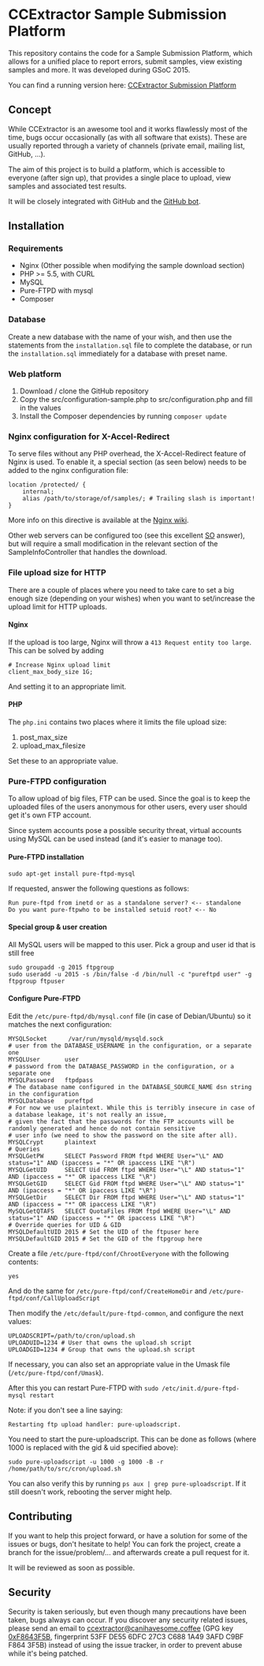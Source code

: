 # CCExtractor Sample Submission Platform

This repository contains the code for a Sample Submission Platform, which allows for a unified place to report errors, 
submit samples, view existing samples and more. It was developed during GSoC 2015.

You can find a running version here: [CCExtractor Submission Platform](http://ccextractor.canihavesome.coffee)

## Concept

While CCExtractor is an awesome tool and it works flawlessly most of the time, bugs occur occasionally (as with all 
software that exists). These are usually reported through a variety of channels (private email, mailing list, GitHub, 
...).

The aim of this project is to build a platform, which is accessible to everyone (after sign up), that provides a single 
place to upload, view samples and associated test results.

It will be closely integrated with GitHub and the [GitHub bot](https://github.com/canihavesomecoffee/ccx_gitbot).

## Installation

### Requirements

* Nginx (Other possible when modifying the sample download section)
* PHP >= 5.5, with CURL
* MySQL
* Pure-FTPD with mysql
* Composer

### Database

Create a new database with the name of your wish, and then use the statements from the `installation.sql` file to 
complete the database, or run the `installation.sql` immediately for a database with preset name.

### Web platform

1. Download / clone the GitHub repository
2. Copy the src/configuration-sample.php to src/configuration.php and fill in the values
3. Install the Composer dependencies by running `composer update`

### Nginx configuration for X-Accel-Redirect

To serve files without any PHP overhead, the X-Accel-Redirect feature of Nginx is used. To enable it, a special section 
(as seen below) needs to be added to the nginx configuration file:

```
location /protected/ {
    internal;
    alias /path/to/storage/of/samples/; # Trailing slash is important!
}
```

More info on this directive is available at the [Nginx wiki](http://wiki.nginx.org/NginxXSendfile).

Other web servers can be configured too (see this excellent [SO](http://stackoverflow.com/a/3731639) answer), but will 
require a small modification in the relevant section of the SampleInfoController that handles the download.

### File upload size for HTTP

There are a couple of places where you need to take care to set a big enough size (depending on your wishes) when you 
want to set/increase the upload limit for HTTP uploads.

#### Nginx

If the upload is too large, Nginx will throw a `413 Request entity too large`. This can be solved by adding

```
# Increase Nginx upload limit
client_max_body_size 1G;
```

And setting it to an appropriate limit.

#### PHP

The `php.ini` contains two places where it limits the file upload size:

1. post_max_size
2. upload_max_filesize

Set these to an appropriate value.

### Pure-FTPD configuration

To allow upload of big files, FTP can be used. Since the goal is to keep the uploaded files of the users anonymous for 
other users, every user should get it's own FTP account.

Since system accounts pose a possible security threat, virtual accounts using MySQL can be used instead (and it's easier
 to manage too).

#### Pure-FTPD installation

`sudo apt-get install pure-ftpd-mysql`

If requested, answer the following questions as follows:

```
Run pure-ftpd from inetd or as a standalone server? <-- standalone
Do you want pure-ftpwho to be installed setuid root? <-- No
```

#### Special group & user creation

All MySQL users will be mapped to this user. Pick a group and user id that is still free

```
sudo groupadd -g 2015 ftpgroup
sudo useradd -u 2015 -s /bin/false -d /bin/null -c "pureftpd user" -g ftpgroup ftpuser
```

#### Configure Pure-FTPD

Edit the `/etc/pure-ftpd/db/mysql.conf` file (in case of Debian/Ubuntu) so it matches the next configuration:

```
MYSQLSocket      /var/run/mysqld/mysqld.sock
# user from the DATABASE_USERNAME in the configuration, or a separate one
MYSQLUser       user 
# password from the DATABASE_PASSWORD in the configuration, or a separate one
MYSQLPassword   ftpdpass
# The database name configured in the DATABASE_SOURCE_NAME dsn string in the configuration
MYSQLDatabase   pureftpd
# For now we use plaintext. While this is terribly insecure in case of a database leakage, it's not really an issue, 
# given the fact that the passwords for the FTP accounts will be randomly generated and hence do not contain sensitive 
# user info (we need to show the password on the site after all).
MYSQLCrypt      plaintext
# Queries
MYSQLGetPW      SELECT Password FROM ftpd WHERE User="\L" AND status="1" AND (ipaccess = "*" OR ipaccess LIKE "\R")
MYSQLGetUID     SELECT Uid FROM ftpd WHERE User="\L" AND status="1" AND (ipaccess = "*" OR ipaccess LIKE "\R")
MYSQLGetGID     SELECT Gid FROM ftpd WHERE User="\L" AND status="1" AND (ipaccess = "*" OR ipaccess LIKE "\R")
MYSQLGetDir     SELECT Dir FROM ftpd WHERE User="\L" AND status="1" AND (ipaccess = "*" OR ipaccess LIKE "\R")
MySQLGetQTAFS   SELECT QuotaFiles FROM ftpd WHERE User="\L" AND status="1" AND (ipaccess = "*" OR ipaccess LIKE "\R")
# Override queries for UID & GID
MYSQLDefaultUID 2015 # Set the UID of the ftpuser here
MYSQLDefaultGID 2015 # Set the GID of the ftpgroup here
```

Create a file `/etc/pure-ftpd/conf/ChrootEveryone` with the following contents:

```
yes
```

And do the same for `/etc/pure-ftpd/conf/CreateHomeDir` and `/etc/pure-ftpd/conf/CallUploadScript`

Then modify the `/etc/default/pure-ftpd-common`, and configure the next values:

```
UPLOADSCRIPT=/path/to/cron/upload.sh
UPLOADUID=1234 # User that owns the upload.sh script
UPLOADGID=1234 # Group that owns the upload.sh script
```

If necessary, you can also set an appropriate value in the Umask file (`/etc/pure-ftpd/conf/Umask`).

After this you can restart Pure-FTPD with `sudo /etc/init.d/pure-ftpd-mysql restart`

Note: if you don't see a line saying:

`Restarting ftp upload handler: pure-uploadscript.`

You need to start the pure-uploadscript. This can be done as follows (where 1000 is replaced with the gid & uid 
specified above):

`sudo pure-uploadscript -u 1000 -g 1000 -B -r /home/path/to/src/cron/upload.sh`

You can also verify this by running `ps aux | grep pure-uploadscript`. If it still doesn't work, rebooting the server 
might help.

## Contributing

If you want to help this project forward, or have a solution for some of the issues or bugs, don't hesitate to help! 
You can fork the project, create a branch for the issue/problem/... and afterwards create a pull request for it.

It will be reviewed as soon as possible.

## Security

Security is taken seriously, but even though many precautions have been taken, bugs always can occur. If you discover 
any security related issues, please send an email to ccextractor@canihavesome.coffee (GPG key 
[0xF8643F5B](http://pgp.mit.edu/pks/lookup?op=vindex&search=0x3AFDC9BFF8643F5B), fingerprint 53FF DE55 6DFC 27C3 C688 
1A49 3AFD C9BF F864 3F5B) instead of using the issue tracker, in order to prevent abuse while it's being patched.
